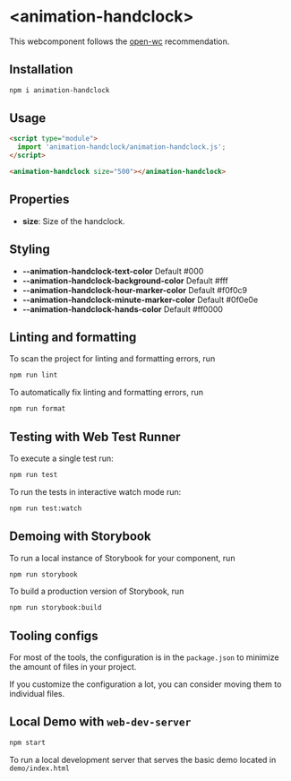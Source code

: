 # \<animation-handclock>

This webcomponent follows the [open-wc](https://github.com/open-wc/open-wc) recommendation.

## Installation

```bash
npm i animation-handclock
```

## Usage

```html
<script type="module">
  import 'animation-handclock/animation-handclock.js';
</script>

<animation-handclock size="500"></animation-handclock>
```

## Properties

- **size**: Size of the handclock.

## Styling

- **--animation-handclock-text-color** Default #000
- **--animation-handclock-background-color** Default #fff
- **--animation-handclock-hour-marker-color** Default #f0f0c9
- **--animation-handclock-minute-marker-color** Default #0f0e0e
- **--animation-handclock-hands-color** Default #ff0000

## Linting and formatting

To scan the project for linting and formatting errors, run

```bash
npm run lint
```

To automatically fix linting and formatting errors, run

```bash
npm run format
```

## Testing with Web Test Runner

To execute a single test run:

```bash
npm run test
```

To run the tests in interactive watch mode run:

```bash
npm run test:watch
```

## Demoing with Storybook

To run a local instance of Storybook for your component, run

```bash
npm run storybook
```

To build a production version of Storybook, run

```bash
npm run storybook:build
```

## Tooling configs

For most of the tools, the configuration is in the `package.json` to minimize the amount of files in your project.

If you customize the configuration a lot, you can consider moving them to individual files.

## Local Demo with `web-dev-server`

```bash
npm start
```

To run a local development server that serves the basic demo located in `demo/index.html`
